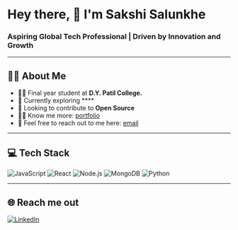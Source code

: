 # Hey there, 👋 I'm Sakshi Salunkhe

### Aspiring Global Tech Professional | Driven by Innovation and Growth 
---

## 🙋‍♀️ About Me
- 👩‍🎓 Final year student at **D.Y. Patil College.**
- 🌱 Currently exploring ****
- 🎯 Looking to contribute to **Open Source**
- 👩‍💻 Know me more: [portfolio](https://sakshisalunkhe-24.github.io/portfolio)
- 📧 Feel free to reach out to me here: [email](mailto:your-email@sakshisalunkhe466@gmail.com)

---

## 💻 Tech Stack
![JavaScript](https://img.shields.io/badge/JavaScript-F7DF1E?style=for-the-badge&logo=javascript&logoColor=black)
![React](https://img.shields.io/badge/React-20232A?style=for-the-badge&logo=react&logoColor=61DAFB)
![Node.js](https://img.shields.io/badge/Node.js-339933?style=for-the-badge&logo=nodedotjs&logoColor=white)
![MongoDB](https://img.shields.io/badge/MongoDB-4EA94B?style=for-the-badge&logo=mongodb&logoColor=white)
![Python](https://img.shields.io/badge/Python-3776AB?style=for-the-badge&logo=python&logoColor=white)

---

## 🌐 Reach me out
[![LinkedIn](https://img.shields.io/badge/LinkedIn-0077B5?style=for-the-badge&logo=linkedin&logoColor=white)](https://www.linkedin.com/in/sakshisalunkhe-24/)
